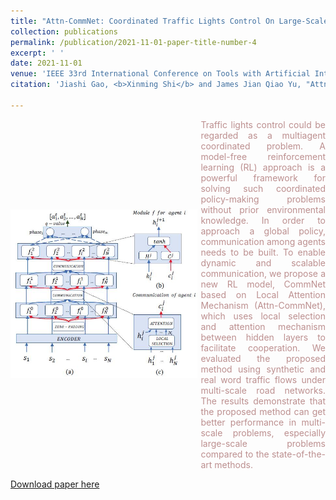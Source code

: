 ```yaml
---
title: "Attn-CommNet: Coordinated Traffic Lights Control On Large-Scale Network Level"
collection: publications
permalink: /publication/2021-11-01-paper-title-number-4
excerpt: ' '
date: 2021-11-01
venue: 'IEEE 33rd International Conference on Tools with Artificial Intelligence (ICTAI)'
citation: 'Jiashi Gao, <b>Xinming Shi</b> and James Jian Qiao Yu, "Attn-CommNet: Coordinated Traffic Lights Control On Large-Scale Network Level," <i>2021 IEEE 33rd International Conference on Tools with Artificial Intelligence (ICTAI)</i>, Washington, DC, USA, 2021, pp. 289-293, doi: 10.1109/ICTAI52525.2021.00048.'

---
```

<div style='display: flex; align-items: center;'>
  <div style='flex: 3;'>
    <img src='https://github.com/embeddedsky/xinmingshi.github.io/raw/master/images/paper4.jpg' alt="Attn-CommNet" style='width: 150%;'>
  </div>
  <div style='flex: 2; margin-left: 5px;'>
    <div style="color: rosybrown; text-align: justify;">Traffic lights control could be regarded as a multiagent coordinated problem. A model-free reinforcement learning (RL) approach is a powerful framework for solving such coordinated policy-making problems without prior environmental knowledge. In order to approach a global policy, communication among agents needs to be built. To enable dynamic and scalable communication, we propose a new RL model, CommNet based on Local Attention Mechanism (Attn-CommNet), which uses local selection and attention mechanism between hidden layers to facilitate cooperation. We evaluated the proposed method using synthetic and real word traffic flows under multi-scale road networks. The results demonstrate that the proposed method can get better performance in multi-scale problems, especially large-scale problems compared to the state-of-the-art methods.</div>
  </div>
</div>
 

[Download paper here](https://github.com/embeddedsky/xinmingshi.github.io/raw/master/files/paper4.pdf)

